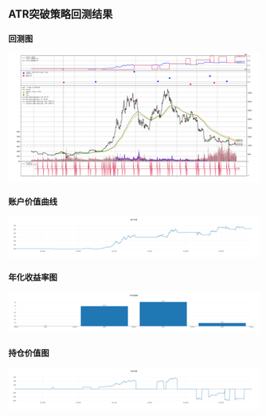 ## ATR突破策略回测结果
### 回测图
![Image text](https://github.com/uzanBTC/CryptoQuant/blob/main/StrategyDev/results/atr_strategy_results/Backtesting.png)

### 账户价值曲线
![Image text](https://github.com/uzanBTC/CryptoQuant/blob/main/StrategyDev/results/atr_strategy_results/account_value.png)

### 年化收益率图
![Image text](https://github.com/uzanBTC/CryptoQuant/blob/main/StrategyDev/results/atr_strategy_results/annual_return.png)

### 持仓价值图
![Image text](https://github.com/uzanBTC/CryptoQuant/blob/main/StrategyDev/results/atr_strategy_results/position_value.png)